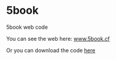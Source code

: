 # 5book
5book web code

You can see the web here: www.5book.cf

Or you can download the code [here](https://github.com/jmigual/5book/releases/download/v2.0.0/5book.zip)
